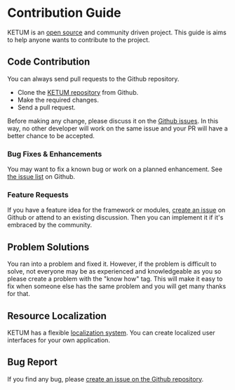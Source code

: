 # Contribution Guide

KETUM is an [open source](https://github.com/berkansasmaz/ketum/) and community driven project. This guide is aims to help anyone wants to contribute to the project.

## Code Contribution

You can always send pull requests to the Github repository.

- Clone the [KETUM repository](https://github.com/berkansasmaz/ketum/) from Github.
- Make the required changes.
- Send a pull request.

Before making any change, please discuss it on the [Github issues](https://github.com/berkansasmaz/ketum/issues). In this way, no other developer will work on the same issue and your PR will have a better chance to be accepted.

### Bug Fixes & Enhancements

You may want to fix a known bug or work on a planned enhancement. See [the issue list](https://github.com/berkansasmaz/ketum/issues) on Github.

### Feature Requests

If you have a feature idea for the framework or modules, [create an issue](https://github.com/berkansasmaz/ketum/issues/new) on Github or attend to an existing discussion. Then you can implement it if it's embraced by the community.

## Problem Solutions

You ran into a problem and fixed it. However, if the problem is difficult to solve, not everyone may be as experienced and knowledgeable as you so please create a problem with the "know how" tag. This will make it easy to fix when someone else has the same problem and you will get many thanks for that.

## Resource Localization

KETUM has a flexible [localization system](../../src/Ketum.Domain.Shared/Localization/Ketum). You can create localized user interfaces for your own application.

## Bug Report

If you find any bug, please [create an issue on the Github repository](https://github.com/berkansasmaz/ketum/issues/new).

